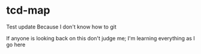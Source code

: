 # tcd-map

Test update
Because I don't know how to git

If anyone is looking back on this don't judge me; I'm learning everything as I go here